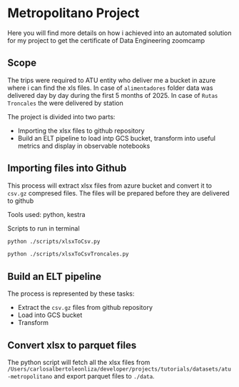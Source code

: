 # Metropolitano Project

Here you will find more details on how i achieved into an automated solution for my project to get the certificate of Data Engineering zoomcamp

## Scope

The trips were required to ATU entity who deliver me a bucket in azure where i can find the xls files. In case of `alimentadores` folder data was delivered day by day during the first 5 months of 2025. In case of `Rutas Troncales` the were delivered by station

The project is divided into two parts:

- Importing the xlsx files to github repository
- Build an ELT pipeline to load intp GCS bucket, transform into useful metrics and display in observable notebooks

## Importing files into Github

This process will extract xlsx files from azure bucket and convert it to `csv.gz` compresed files. The files will be prepared before they are delivered to github

Tools used: python, kestra

Scripts to run in terminal

```sh
python ./scripts/xlsxToCsv.py
```

```sh
python ./scripts/xlsxToCsvTroncales.py
```

## Build an ELT pipeline

The process is represented by these tasks:

- Extract the `csv.gz` files from github repository
- Load into GCS bucket
- Transform

## Convert xlsx to parquet files

The python script will fetch all the xlsx files from `/Users/carlosalbertoleonliza/developer/projects/tutorials/datasets/atu-metropolitano` and export parquet files to `./data`.

